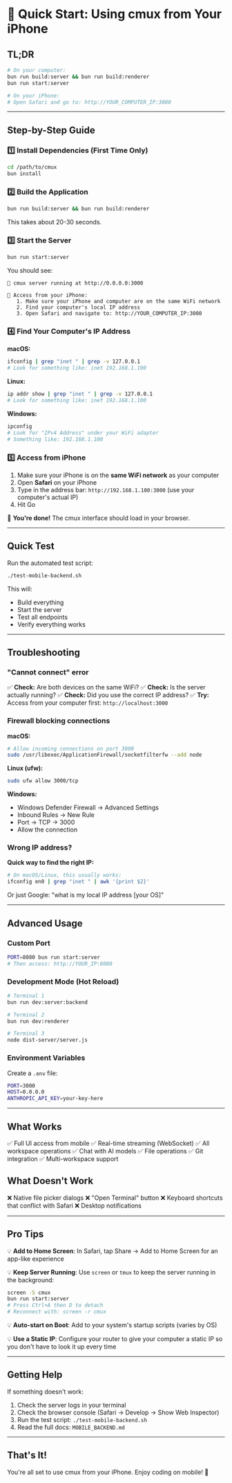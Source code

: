 # 📱 Quick Start: Using cmux from Your iPhone

## TL;DR

```bash
# On your computer:
bun run build:server && bun run build:renderer
bun run start:server

# On your iPhone:
# Open Safari and go to: http://YOUR_COMPUTER_IP:3000
```

---

## Step-by-Step Guide

### 1️⃣ Install Dependencies (First Time Only)

```bash
cd /path/to/cmux
bun install
```

### 2️⃣ Build the Application

```bash
bun run build:server && bun run build:renderer
```

This takes about 20-30 seconds.

### 3️⃣ Start the Server

```bash
bun run start:server
```

You should see:
```
🚀 cmux server running at http://0.0.0.0:3000

📱 Access from your iPhone:
   1. Make sure your iPhone and computer are on the same WiFi network
   2. Find your computer's local IP address
   3. Open Safari and navigate to: http://YOUR_COMPUTER_IP:3000
```

### 4️⃣ Find Your Computer's IP Address

**macOS:**
```bash
ifconfig | grep "inet " | grep -v 127.0.0.1
# Look for something like: inet 192.168.1.100
```

**Linux:**
```bash
ip addr show | grep "inet " | grep -v 127.0.0.1
# Look for something like: inet 192.168.1.100
```

**Windows:**
```bash
ipconfig
# Look for "IPv4 Address" under your WiFi adapter
# Something like: 192.168.1.100
```

### 5️⃣ Access from iPhone

1. Make sure your iPhone is on the **same WiFi network** as your computer
2. Open **Safari** on your iPhone
3. Type in the address bar: `http://192.168.1.100:3000` (use your computer's actual IP)
4. Hit Go

🎉 **You're done!** The cmux interface should load in your browser.

---

## Quick Test

Run the automated test script:

```bash
./test-mobile-backend.sh
```

This will:
- Build everything
- Start the server
- Test all endpoints
- Verify everything works

---

## Troubleshooting

### "Cannot connect" error

✅ **Check:** Are both devices on the same WiFi?
✅ **Check:** Is the server actually running?
✅ **Check:** Did you use the correct IP address?
✅ **Try:** Access from your computer first: `http://localhost:3000`

### Firewall blocking connections

**macOS:**
```bash
# Allow incoming connections on port 3000
sudo /usr/libexec/ApplicationFirewall/socketfilterfw --add node
```

**Linux (ufw):**
```bash
sudo ufw allow 3000/tcp
```

**Windows:**
- Windows Defender Firewall → Advanced Settings
- Inbound Rules → New Rule
- Port → TCP → 3000
- Allow the connection

### Wrong IP address?

**Quick way to find the right IP:**

```bash
# On macOS/Linux, this usually works:
ifconfig en0 | grep "inet " | awk '{print $2}'
```

Or just Google: "what is my local IP address [your OS]"

---

## Advanced Usage

### Custom Port

```bash
PORT=8080 bun run start:server
# Then access: http://YOUR_IP:8080
```

### Development Mode (Hot Reload)

```bash
# Terminal 1
bun run dev:server:backend

# Terminal 2  
bun run dev:renderer

# Terminal 3
node dist-server/server.js
```

### Environment Variables

Create a `.env` file:
```bash
PORT=3000
HOST=0.0.0.0
ANTHROPIC_API_KEY=your-key-here
```

---

## What Works

✅ Full UI access from mobile
✅ Real-time streaming (WebSocket)
✅ All workspace operations
✅ Chat with AI models
✅ File operations
✅ Git integration
✅ Multi-workspace support

## What Doesn't Work

❌ Native file picker dialogs
❌ "Open Terminal" button
❌ Keyboard shortcuts that conflict with Safari
❌ Desktop notifications

---

## Pro Tips

💡 **Add to Home Screen**: In Safari, tap Share → Add to Home Screen for an app-like experience

💡 **Keep Server Running**: Use `screen` or `tmux` to keep the server running in the background:
```bash
screen -S cmux
bun run start:server
# Press Ctrl+A then D to detach
# Reconnect with: screen -r cmux
```

💡 **Auto-start on Boot**: Add to your system's startup scripts (varies by OS)

💡 **Use a Static IP**: Configure your router to give your computer a static IP so you don't have to look it up every time

---

## Getting Help

If something doesn't work:

1. Check the server logs in your terminal
2. Check the browser console (Safari → Develop → Show Web Inspector)
3. Run the test script: `./test-mobile-backend.sh`
4. Read the full docs: `MOBILE_BACKEND.md`

---

## That's It!

You're all set to use cmux from your iPhone. Enjoy coding on mobile! 🚀

